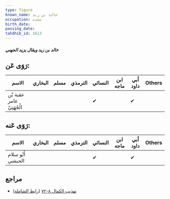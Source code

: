 ```yaml
---
type: figure
known_name: خالد بن زيد
occupation: محدث
birth_date:
passing_date:
tahdhib_id: 1613
---
```

##### خالد بن زيد ويقال يزيد الجهني

## رَوَى عَن:
| الاسم                     | البخاري | مسلم | الترمذي | النسائي | ابن ماجه | أبي داود | Others |
| ------------------------- | ------- | ---- | ------- | ------- | -------- | -------- | ------ |
| عقبة بْن عامر الْجُهَنِيّ |         |      |         | ✔       |          | ✔        |        |
## رَوَى عَنه:
| الاسم             | البخاري | مسلم | الترمذي | النسائي | ابن ماجه | أبي داود | Others |
| ----------------- | ------- | ---- | ------- | ------- | -------- | -------- | ------ |
| أَبُو سلام الحبشي |         |      |         | ✔       |          | ✔        |        |
## مراجع
- [تهذيب الكمال ٨-٧٢](obsidian://open?vault=Tahdhib-al-Kamal&file=Figures/١٦١٣-خالد%20بن%20زيد%20ويقال%20يزيد%20الجهني) ([رابط الشاملة](https://shamela.ws/book/3722/3783))